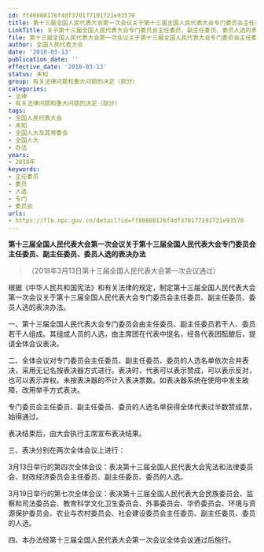 ```yaml
---
id: ff80808176f4df370177191721e93570
title: 第十三届全国人民代表大会第一次会议关于第十三届全国人民代表大会专门委员会主任委员、副主任委员、委员人选的表决办法
LinkTitle: 关于第十三届全国人民代表大会专门委员会主任委员、副主任委员、委员人选的表决办法
file: 第十三届全国人民代表大会第一次会议关于第十三届全国人民代表大会专门委员会主任委员、副主任委员、委员人选的表决办法_ff80808176f4df370177191721e93570.docx
author: 全国人民代表大会
date: '2018-03-13'
publication_date: ''
effective_date: '2018-03-13'
status: 未知
group: 有关法律问题和重大问题的决定（部分）
categories:
- 法律
- 有关法律问题和重大问题的决定（部分）
tags:
- 全国人民代表大会
- 未知
- 全国人大及其常委会
- 全国人大
- 办法
years:
- 2018年
keywords:
- 主任委员
- 委员
- 人选
- 专门
- 委员会
urls:
- https://flk.npc.gov.cn/detail?id=ff80808176f4df370177191721e93570
---
```


**第十三届全国人民代表大会第一次会议关于第十三届全国人民代表大会专门委员会主任委员、副主任委员、委员人选的表决办法**

> （2018年3月13日第十三届全国人民代表大会第一次会议通过）

根据《中华人民共和国宪法》和有关法律的规定，制定第十三届全国人民代表大会第一次会议关于第十三届全国人民代表大会专门委员会主任委员、副主任委员、委员人选的表决办法。

一、第十三届全国人民代表大会专门委员会由主任委员、副主任委员若干人、委员若干人组成。其组成人员的人选，由主席团在代表中提名，经各代表团酝酿后，提请全体会议表决。

二、全体会议对专门委员会主任委员、副主任委员、委员的人选名单依次合并表决，采用无记名按表决器方式进行。表决时，代表可以表示赞成，可以表示反对，也可以表示弃权。未按表决器的不计入表决票数。如表决器系统在使用中发生故障，改用举手方式表决。

专门委员会主任委员、副主任委员、委员的人选名单获得全体代表过半数赞成票，始得通过。

表决结束后，由大会执行主席宣布表决结果。

三、表决分别在两次全体会议上进行：

3月13日举行的第四次全体会议：表决第十三届全国人民代表大会宪法和法律委员会、财政经济委员会主任委员、副主任委员、委员的人选。

3月19日举行的第七次全体会议：表决第十三届全国人民代表大会民族委员会、监察和司法委员会、教育科学文化卫生委员会、外事委员会、华侨委员会、环境与资源保护委员会、农业与农村委员会、社会建设委员会主任委员、副主任委员、委员的人选。

四、本办法经第十三届全国人民代表大会第一次会议全体会议通过后施行。
